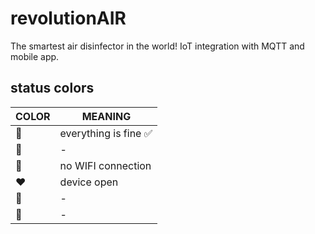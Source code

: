 # revolutionAIR

The smartest air disinfector in the world! IoT integration with MQTT and mobile app.

## status colors

COLOR           |   MEANING
-------------   |   -------------
:rainbow:       |   everything is fine :white_check_mark:
:green_heart:   |   -
:yellow_heart:  |   no WIFI connection
:heart:         |   device open
:purple_heart:  |   -
:blue_heart:    |   -

